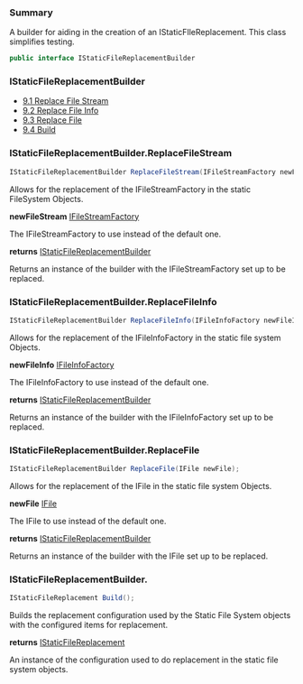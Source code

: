 ﻿<!--bl
(filemeta
    (title "Static File Replacement Builder"))
/bl-->

### Summary

A builder for aiding in the creation of an IStaticFIleReplacement. This class simplifies testing.

```csharp
public interface IStaticFileReplacementBuilder
```

### IStaticFileReplacementBuilder

- [9.1 Replace File Stream](#user-content-istaticfilereplacementbuilderaeplacefilestream)
- [9.2 Replace File Info](#user-content-istaticfilereplacementbuilderreplacefileinfo)
- [9.3 Replace File](#user-content-istaticfilereplacementbuilderreplacefile)
- [9.4 Build](#user-content-istaticfilereplacementbuilderbuild)

<!--
#user-content-istaticfilereplacementbuilder
-->

### IStaticFileReplacementBuilder.ReplaceFileStream

```csharp
IStaticFileReplacementBuilder ReplaceFileStream(IFileStreamFactory newFileStream);
```

Allows for the replacement of the IFileStreamFactory in the static FileSystem Objects.

**newFileStream** [IFileStreamFactory](./documentation/structures/primitives/FileStreamFactory.md#file-stream-factory)

The IFileStreamFactory to use instead of the default one.

**returns** [IStaticFileReplacementBuilder](#user-content-istaticfilereplacementbuilder)

Returns an instance of the builder with the IFileStreamFactory set up to be replaced.

### IStaticFileReplacementBuilder.ReplaceFileInfo

```csharp
IStaticFileReplacementBuilder ReplaceFileInfo(IFileInfoFactory newFileInfo);
```

Allows for the replacement of the IFileInfoFactory in the static file system Objects.

**newFileInfo** [IFileInfoFactory](./documentation/structures/primitives/FileInfoFactory.md#file-info-factory)

The IFileInfoFactory to use instead of the default one.

**returns** [IStaticFileReplacementBuilder](#user-content-istaticfilereplacementbuilder)

Returns an instance of the builder with the IFileInfoFactory set up to be replaced.

### IStaticFileReplacementBuilder.ReplaceFile

```csharp
IStaticFileReplacementBuilder ReplaceFile(IFile newFile);
```

Allows for the replacement of the IFile in the static file system Objects.

**newFile** [IFile](./documentation/structures/primitives/File.md#file)

The IFile to use instead of the default one.

**returns** [IStaticFileReplacementBuilder](#user-content-istaticfilereplacementbuilder)

Returns an instance of the builder with the IFile set up to be replaced.

### IStaticFileReplacementBuilder.

```csharp
IStaticFileReplacement Build();
```

Builds the replacement configuration used by the Static File System objects with the configured items for replacement.

**returns** [IStaticFileReplacement](#user-content-static-file-replacement)

An instance of the configuration used to do replacement in the static file system objects.